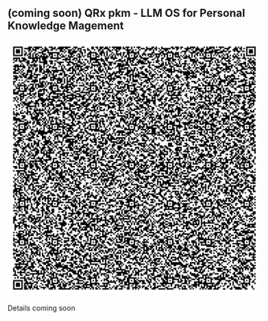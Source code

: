 ## (coming soon) QRx pkm - LLM OS for Personal Knowledge Magement

![](./qrx.png)

Details coming soon